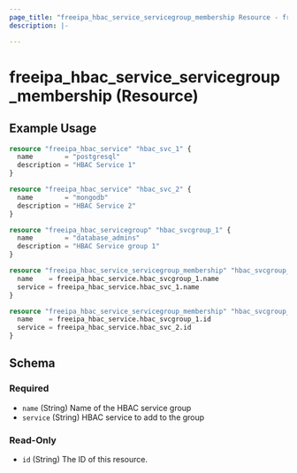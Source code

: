 ```yaml
---
page_title: "freeipa_hbac_service_servicegroup_membership Resource - freeipa"
description: |-

---
```


# freeipa_hbac_service_servicegroup_membership (Resource)



## Example Usage

```terraform
resource "freeipa_hbac_service" "hbac_svc_1" {
  name        = "postgresql"
  description = "HBAC Service 1"
}

resource "freeipa_hbac_service" "hbac_svc_2" {
  name        = "mongodb"
  description = "HBAC Service 2"
}

resource "freeipa_hbac_servicegroup" "hbac_svcgroup_1" {
  name        = "database_admins"
  description = "HBAC Service group 1"
}

resource "freeipa_hbac_service_servicegroup_membership" "hbac_svcgroup_member_1" {
  name    = freeipa_hbac_service.hbac_svcgroup_1.name
  service = freeipa_hbac_service.hbac_svc_1.name
}

resource "freeipa_hbac_service_servicegroup_membership" "hbac_svcgroup_member_2" {
  name    = freeipa_hbac_service.hbac_svcgroup_1.id
  service = freeipa_hbac_service.hbac_svc_2.id
}
```




<!-- schema generated by tfplugindocs -->
## Schema

### Required

- `name` (String) Name of the HBAC service group
- `service` (String) HBAC service to add to the group

### Read-Only

- `id` (String) The ID of this resource.
